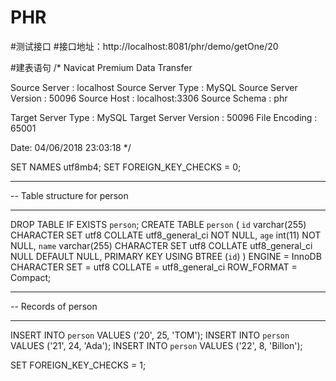 # PHR

#测试接口
#接口地址：http://localhost:8081/phr/demo/getOne/20

#建表语句
/*
 Navicat Premium Data Transfer

 Source Server         : localhost
 Source Server Type    : MySQL
 Source Server Version : 50096
 Source Host           : localhost:3306
 Source Schema         : phr

 Target Server Type    : MySQL
 Target Server Version : 50096
 File Encoding         : 65001

 Date: 04/06/2018 23:03:18
*/

SET NAMES utf8mb4;
SET FOREIGN_KEY_CHECKS = 0;

-- ----------------------------
-- Table structure for person
-- ----------------------------
DROP TABLE IF EXISTS `person`;
CREATE TABLE `person`  (
  `id` varchar(255) CHARACTER SET utf8 COLLATE utf8_general_ci NOT NULL,
  `age` int(11) NOT NULL,
  `name` varchar(255) CHARACTER SET utf8 COLLATE utf8_general_ci NULL DEFAULT NULL,
  PRIMARY KEY USING BTREE (`id`)
) ENGINE = InnoDB CHARACTER SET = utf8 COLLATE = utf8_general_ci ROW_FORMAT = Compact;

-- ----------------------------
-- Records of person
-- ----------------------------
INSERT INTO `person` VALUES ('20', 25, 'TOM');
INSERT INTO `person` VALUES ('21', 24, 'Ada');
INSERT INTO `person` VALUES ('22', 8, 'Billon');

SET FOREIGN_KEY_CHECKS = 1;

